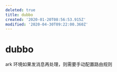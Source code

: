 ```yaml
---
deleted: true
title: dubbo
created: '2020-01-20T08:56:53.915Z'
modified: '2020-04-30T09:22:00.360Z'
---
```


# dubbo

ark 环境如果发消息再处理，则需要手动配置路由规则
